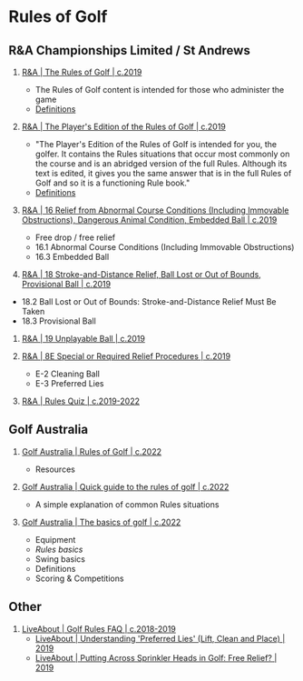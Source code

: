 # Rules of Golf


## R&A Championships Limited / St Andrews

1. [R&A | The Rules of Golf | c.2019](https://www.randa.org/en/rog/the-rules-of-golf)
   - The Rules of Golf content is intended for those who administer the game
   - [Definitions](https://www.randa.org/rog/definitions)

1. [R&A | The Player's Edition of the Rules of Golf | c.2019](https://www.randa.org/rog/players-edition)
   - "The Player's Edition of the Rules of Golf is intended for you, the
     golfer. It contains the Rules situations that occur most commonly
     on the course and is an abridged version of the full Rules. Although
     its text is edited, it gives you the same answer that is in the full
     Rules of Golf and so it is a functioning Rule book."
   - [Definitions](https://www.randa.org/rog/definitions?definitionsEdition=PlayersEdition)

1. [R&A | 16 Relief from Abnormal Course Conditions (Including Immovable Obstructions), Dangerous Animal Condition, Embedded Ball | c.2019](https://www.randa.org/rog/players-edition/rule-16)
   - Free drop / free relief 
   - 16.1 Abnormal Course Conditions (Including Immovable Obstructions)
   - 16.3 Embedded Ball

1. [R&A | 18 Stroke-and-Distance Relief, Ball Lost or Out of Bounds, Provisional Ball | c.2019](https://www.randa.org/rog/the-rules-of-golf/rule-18)
  - 18.2 Ball Lost or Out of Bounds: Stroke-and-Distance Relief Must Be Taken
  - 18.3 Provisional Ball

1. [R&A | 19 Unplayable Ball | c.2019](https://www.randa.org/rog/players-edition/rule-19)

1. [R&A | 8E Special or Required Relief Procedures | c.2019](https://www.randa.org/rog/committee-procedures/8e)
   - E-2 Cleaning Ball
   - E-3 Preferred Lies

1. [R&A | Rules Quiz | c.2019-2022](https://www.randa.org/quiz)


## Golf Australia

1. [Golf Australia | Rules of Golf | c.2022](https://www.golf.org.au/rulesofgolf/)
   - Resources

1. [Golf Australia | Quick guide to the rules of golf | c.2022](https://www.golf.org.au/rulesquickguide/)
   - A simple explanation of common Rules situations

1. [Golf Australia | The basics of golf | c.2022](https://www.golf.org.au/thebasicsofgolf/)
   - Equipment
   - *Rules basics*
   - Swing basics
   - Definitions
   - Scoring & Competitions


## Other

1. [LiveAbout | Golf Rules FAQ | c.2018-2019](https://www.liveabout.com/golf-rules-faq-1565966)
   - [LiveAbout | Understanding 'Preferred Lies' (Lift, Clean and Place) | 2019](https://www.liveabout.com/preferred-lies-1560959)
   - [LiveAbout | Putting Across Sprinkler Heads in Golf: Free Relief? | 2019](https://www.liveabout.com/putt-from-off-green-with-obstacles-1561300)

